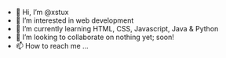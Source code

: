 - 👋 Hi, I’m @xstux
- 👀 I’m interested in web development
- 🌱 I’m currently learning HTML, CSS, Javascript, Java & Python
- 💞️ I’m looking to collaborate on nothing yet; soon!
- 📫 How to reach me ...

<!---
xstux/xstux is a ✨ special ✨ repository because its `README.md` (this file) appears on your GitHub profile.
You can click the Preview link to take a look at your changes.
--->
